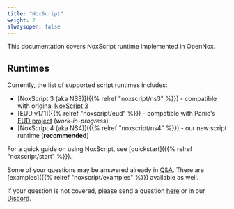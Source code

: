 ```yaml
---
title: "NoxScript"
weight: 2
alwaysopen: false
---
```


This documentation covers NoxScript runtime implemented in OpenNox.

## Runtimes

Currently, the list of supported script runtimes includes:

- [NoxScript 3 (aka NS3)]({{% relref "noxscript/ns3" %}}) - compatible with original [NoxScript 3](https://noxtools.github.io/noxscript/)
- [EUD v171]({{% relref "noxscript/eud" %}}) - compatible with Panic's [EUD project](https://gitlab.com/happysoft3/eud-maps-project/-/tree/master/eud_project/libs) (*work-in-progress*)
- [NoxScript 4 (aka NS4)]({{% relref "noxscript/ns4" %}}) - our new script runtime (**recommended**)

For a quick guide on using NoxScript, see [quickstart]({{% relref "noxscript/start" %}}).

Some of your questions may be answered already in [Q&A](./docs/questions-and-answers.md).
There are [examples]({{% relref "noxscript/examples" %}}) available as well.

If your question is not covered, please send a question [here](https://github.com/noxworld-dev/noxscript/discussions/new?category=q-a)
or in our [Discord](https://discord.gg/HgDUeXhAyW).